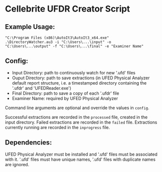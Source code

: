 # Cellebrite UFDR Creator Script

## Example Usage:
`"C:\Program Files (x86)\AutoIt3\AutoIt3_x64.exe" .\DirectoryWatcher.au3 -i "C:\Users\...\input" -o "C:\Users\...\output" -f "C:\Users\...\final" -e "Examiner Name"`

## Config:
* Input Directory: path to continuously watch for new '.ufd' files
* Ouput Directory: path to save extractions (in UFED Physical Analyzer default report structure, i.e. a timestamped directory containing the '.ufdr' and 'UFEDReader.exe')
* Final Directory: path to save a copy of each '.ufdr' file
* Examiner Name: required by UFED Physical Analyzer

Command line arguments are optional and override the values in `config`.

Successful extractions are recorded in the `processed` file, created in the input directory.
Failed extractions are recorded in the `failed` file.
Extractions currently running are recorded in the `inprogress` file.

## Dependencies:
UFED Physical Analyzer must be installed and '.ufd' files must be associated with it.
'.ufd' files must have unique names, '.ufd' files with duplicate names are ignored.
